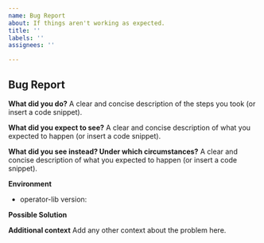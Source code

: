 ```yaml
---
name: Bug Report
about: If things aren't working as expected.
title: ''
labels: ''
assignees: ''

---
```


## Bug Report

<!-- 
Thanks for filing an issue! Before hitting the button, please answer these questions.
Fill in as much of the template below as you can. If you leave out information, we can't help you as well.
-->

**What did you do?**
A clear and concise description of the steps you took (or insert a code snippet).

**What did you expect to see?**
A clear and concise description of what you expected to happen (or insert a code snippet).

**What did you see instead? Under which circumstances?**
A clear and concise description of what you expected to happen (or insert a code snippet).


**Environment**
* operator-lib version:

<!--- Insert operator-lib release or Git SHA here. -->

**Possible Solution**
<!--- Only if you have suggestions on a fix for the bug -->

**Additional context**
Add any other context about the problem here.
